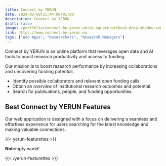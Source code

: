 ```yaml
---
title: Connect by YERUN
date: 2024-03-08T21:44:00+01:00
description: Connect by YERUN
draft: false
image: /portfolio/connect-by-yerun-white-square-without-drop-shadow.svg
link: https://www.connect-by-yerun.eu
tags: ["Web Apps", "Researchers", "Research Managers"]
---
```


Connect by YERUN is an online platform that leverages open data and AI tools to boost research productivity and access to funding.

Our mission is to boost research performance by increasing collaborations and uncovering funding potential.

- Identify possible collaborators and relevant open funding calls.
- Obtain an overview of institutional research outcomes and potential.
- Search for publications, people, and funding opportunities.

## Best Connect by YERUN Features

Our web application is designed with a focus on delivering a seamless and effortless experience for users searching for the latest knowledge and making valuable connections.

<!-- Connect by YERUN curates over 6000 past and future EU calls for funding, 800,000 publications from over 30,000 researchers in a single searchable relational database.
It uses different AI techniques to synthesise information as well compare and match profiles and interests.
The database is updated both regularly and on demand. -->

{{< yerun-featurettes >}}<p> <strong>Not</strong>empty world!</p>{{< /yerun-featurettes >}}
